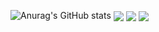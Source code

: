 ![Anurag's GitHub stats](https://github-readme-stats.vercel.app/api?username=adrn6899&count_private=true&theme=radical&show_icons=true&include_all_commits=true&card_width=1000px)
  <a>
    <img align="center" src="https://github-readme-stats.vercel.app/api/top-langs/?username=adrn6899&layout=default&theme=react"/>
  </a>
  <a>
    <img align="center" src="https://github-readme-stats.vercel.app/api/wakatime?username=@adrn6899&layout=compact&theme=react"/>
  </a>
  <a>
    <img align="center" src="https://wakatime.com/badge/user/4d254285-e999-4ff2-be13-b0d951e53661.svg"/>
  </a>
